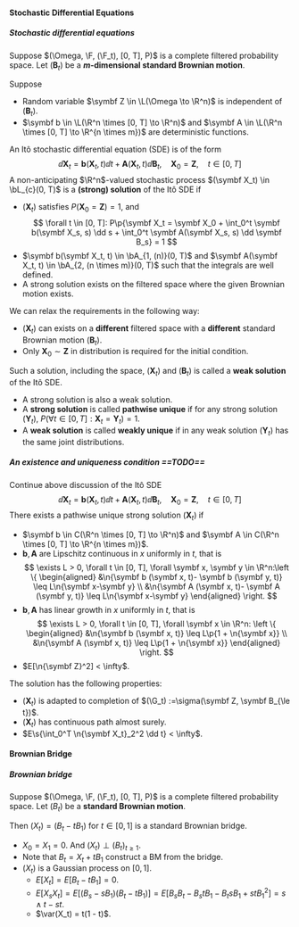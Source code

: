 #### Stochastic Differential Equations

##### Stochastic differential equations

Suppose $(\Omega, \F, (\F_t), [0, T], P)$ is a complete filtered probability space. Let $(\symbf B_t)$ be a **$m$-dimensional standard Brownian motion**.

Suppose

- Random variable $\symbf Z \in \L(\Omega \to \R^n)$ is independent of $(\symbf B_t)$.
- $\symbf b \in \L(\R^n \times [0, T] \to \R^n)$ and $\symbf A \in \L(\R^n \times [0, T] \to \R^{n \times m})$ are deterministic functions.

An Itô stochastic differential equation (SDE) is of the form
$$
\dd \symbf X_t = \symbf b(\symbf X_t, t) \dd t + \symbf A(\symbf X_t, t) \dd \symbf B_t,\quad \symbf X_0 = \symbf Z, \quad t \in [0, T]
$$
A non-anticipating $\R^n$-valued stochastic process $(\symbf X_t) \in \bL_{c}(0, T)$ is a **(strong) solution** of the Itô SDE if

- $(\symbf X_t)$ satisfies $P(\symbf X_0 = \symbf Z) = 1$, and
  $$
  \forall t \in [0, T]: P\p{\symbf X_t = \symbf X_0 + \int_0^t \symbf b(\symbf X_s, s) \dd s + \int_0^t \symbf A(\symbf X_s, s) \dd \symbf B_s} = 1
  $$
- $\symbf b(\symbf X_t, t) \in \bA_{1, (n)}(0, T)$ and $\symbf A(\symbf X_t, t) \in \bA_{2, (n \times m)}(0, T)$ such that the integrals are well defined.
- A strong solution exists on the filtered space where the given Brownian motion exists.

We can relax the requirements in the following way:

- $(\symbf X_t)$ can exists on a **different** filtered space with a **different** standard Brownian motion $(\symbf B_t)$.
- Only $\symbf X_0 \sim \symbf Z$ in distribution is required for the initial condition.

Such a solution, including the space, $(\symbf X_t)$ and $(\symbf B_t)$ is called a **weak solution** of the Itô SDE.

- A strong solution is also a weak solution.
- A **strong solution** is called **pathwise unique** if for any strong solution $(\symbf Y_t)$, $P(\forall t \in [0, T]: \symbf X_t = \symbf Y_t) = 1$.
- A **weak solution** is called **weakly unique** if in any weak solution $(\symbf Y_t)$ has the same joint distributions.

##### An existence and uniqueness condition ==TODO==

Continue above discussion of the Itô SDE
$$
\dd \symbf X_t = \symbf b(\symbf X_t, t) \dd t + \symbf A(\symbf X_t, t) \dd \symbf B_t,\quad \symbf X_0 = \symbf Z, \quad t \in [0, T]
$$
There exists a pathwise unique strong solution $(\symbf X_t)$ if

- $\symbf b \in C(\R^n \times [0, T] \to \R^n)$ and $\symbf A \in C(\R^n \times [0, T] \to \R^{n \times m})$.
- $\symbf b, \symbf A$ are Lipschitz continuous in $x$ uniformly in $t$, that is
  $$
  \exists L > 0, \forall t \in [0, T], \forall \symbf x, \symbf y \in \R^n:\left \{
  \begin{aligned}
  &\n{\symbf b (\symbf x, t)- \symbf b (\symbf y, t)} \leq L\n{\symbf x-\symbf y} \\
  &\n{\symbf A (\symbf x, t)- \symbf A (\symbf y, t)} \leq L\n{\symbf x-\symbf y}
  \end{aligned}
  \right.
  $$
- $\symbf b, \symbf A$ has linear growth in $x$ uniformly in $t$, that is
  $$
  \exists L > 0, \forall t \in [0, T], \forall \symbf x \in \R^n: \left \{ 
  \begin{aligned}
  &\n{\symbf b (\symbf x, t)} \leq L\p{1 + \n{\symbf x}} \\
  &\n{\symbf A (\symbf x, t)} \leq L\p{1 + \n{\symbf x}}
  \end{aligned}
  \right.
  $$
- $E[\n{\symbf Z}^2] < \infty$.

The solution has the following properties:

- $(\symbf X_t)$ is adapted to completion of $(\G_t) :=\sigma(\symbf Z, \symbf B_{\le t})$.
- $(\symbf X_t)$ has continuous path almost surely.
- $E\s{\int_0^T \n{\symbf X_t}_2^2 \dd t} < \infty$.

#### Brownian Bridge

##### Brownian bridge

Suppose $(\Omega, \F, (\F_t), [0, T], P)$ is a complete filtered probability space. Let $(B_t)$ be a **standard Brownian motion**.

Then $(X_t) = (B_t - t B_1)$ for $t \in [0, 1]$ is a standard Brownian bridge.

- $X_0 = X_1 = 0$. And $(X_t) \perp (B_t)_{t \ge 1}$.
- Note that $B_t = X_t + tB_1$ construct a BM from the bridge.
- $(X_t)$ is a Gaussian process on $[0, 1]$.
  - $E[X_t] = E[B_t - t B_1] = 0$.
  - $E[X_s X_t] = E[(B_s - sB_1)(B_t - t B_1)] = E[B_s B_t - B_s t B_1 - B_t s B_1 + st B_1^2] = s \wedge t - st$.
  - $\var(X_t) = t(1 - t)$.

